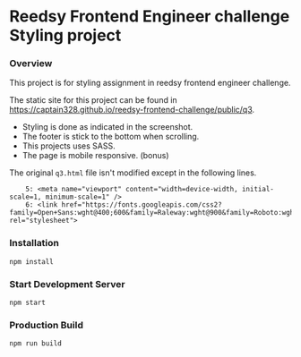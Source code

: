 # Reedsy Frontend Engineer challenge Styling project

### Overview
This project is for styling assignment in reedsy frontend engineer challenge.

The static site for this project can be found in https://captain328.github.io/reedsy-frontend-challenge/public/q3.

* Styling is done as indicated in the screenshot.
* The footer is stick to the bottom when scrolling.
* This projects uses SASS.
* The page is mobile responsive. (bonus)

The original `q3.html` file isn't modified except in the following lines.

```
    5: <meta name="viewport" content="width=device-width, initial-scale=1, minimum-scale=1" />
    6: <link href="https://fonts.googleapis.com/css2?family=Open+Sans:wght@400;600&family=Raleway:wght@900&family=Roboto:wght@400;500;600&display=swap" rel="stylesheet">
```

### Installation

```
npm install
```

### Start Development Server

```
npm start
```

### Production Build

```
npm run build
```
